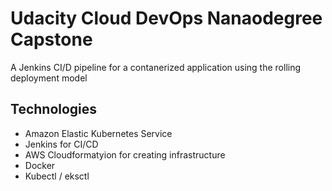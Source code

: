 # Udacity Cloud DevOps Nanaodegree Capstone

A Jenkins CI/D pipeline for a contanerized application using the rolling deployment model

## Technologies

- Amazon Elastic Kubernetes Service 
- Jenkins for CI/CD
- AWS Cloudformatyion for creating infrastructure
- Docker
- Kubectl / eksctl

## 
